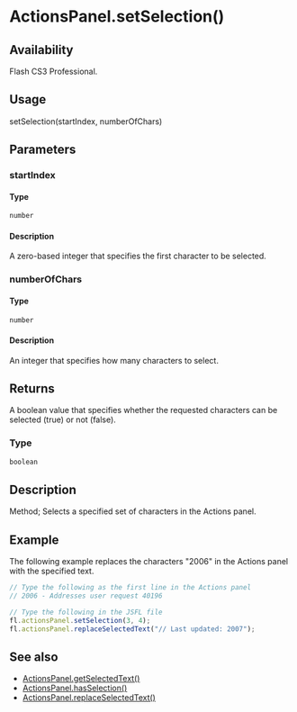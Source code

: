 # ActionsPanel.setSelection()

## Availability

Flash CS3 Professional.

## Usage

setSelection(startIndex, numberOfChars)

## Parameters

### **startIndex**

#### Type

```typescript
number
```

#### Description

A zero-based integer that specifies the first character to be selected.

### **numberOfChars**

#### Type

```typescript
number
```

#### Description

An integer that specifies how many characters to select.

## Returns

A boolean value that specifies whether the requested characters can be selected (true) or not (false).

### Type

```typescript
boolean
```

## Description

Method; Selects a specified set of characters in the Actions panel.

## Example

The following example replaces the characters "2006" in the Actions panel with the specified text.

```javascript
// Type the following as the first line in the Actions panel
// 2006 - Addresses user request 40196

// Type the following in the JSFL file
fl.actionsPanel.setSelection(3, 4);
fl.actionsPanel.replaceSelectedText("// Last updated: 2007");
```

## See also

- [ActionsPanel.getSelectedText()](../ActionsPanel_object/ActionsPanel2.md)
- [ActionsPanel.hasSelection()](../ActionsPanel_object/ActionsPanel4.md)
- [ActionsPanel.replaceSelectedText()](../ActionsPanel_object/ActionsPanel5.md)
